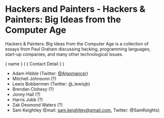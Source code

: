 # Hackers and Painters - Hackers & Painters: Big Ideas from the Computer Age

Hackers & Painters: Big Ideas from the Computer Age is a collection of essays from Paul Graham discussing hacking, 
programming languages, start-up companies, and many other technological issues.

{ name } ( { Contact Detail } )
- Adam Hibble (Twitter: [@Algomancer](https://twitter.com/algomancer))
- Mitchell Johnsonn (?)
- Lewis Bobbermen (Twitter: @_lewisjb)
- Brendan Clohesy (?)
- Jonny Hall (?)
- Harris Jubb (?)
- Zak Desmond Waters (?)
- Sam Keightley (Email: sam.keighltey@gmail.com, Twitter: @SamKeights)

